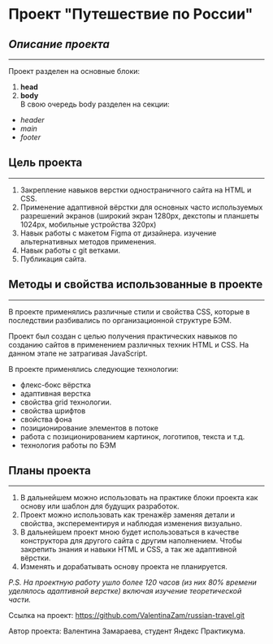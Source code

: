 # Проект "Путешествие по России"  
## *Описание проекта*
_____
Проект разделен на основные блоки:  
1. **head**
2. **body**  
В свою очередь body разделен на секции:
* *header*
* *main* 
* *footer* 

## Цель проекта
_____
1. Закрепление навыков верстки одностраничного сайта на HTML и CSS.
2. Применение адаптивной вёрстки для основных часто используемых разрешений экранов (широкий экран 1280px, декстопы и планшеты 1024px, мобильные устройства 320px)
3. Навык работы с макетом Figma от дизайнера. изучение альтернативных методов применения.
4. Навык работы с git ветками.
5. Публикация сайта.

## Методы и свойства использованные в проекте
_____

В проекте применялись различные стили и свойства CSS, которые в последствии разбивались по организационной структуре БЭМ. 

Проект был создан с целью получения практических навыков по созданию сайтов в применением различных техник HTML и CSS. На данном этапе не затрагивая JavaScript.

В проекте применялись следующие технологии:  
* флекс-бокс вёрстка
* адаптивная верстка 
* свойства grid технологии.
* свойства шрифтов
* свойства фона
* позиционирование элементов в потоке
* работа с позиционированием картинок, логотипов, текста и т.д.
* технология работы по БЭМ

## Планы проекта
_____

1. В дальнейшем можно использовать на практике блоки проекта как основу или шаблон для будущих разработок.
2. Проект можно использовать как тренажёр заменяя детали и свойства, эксперементируя и наблюдая изменения визуально. 
3. В дальнейшем проект мною будет использоваться в качестве конструктора для другого сайта с другим наполнением. Чтобы закрепить знания и навыки HTML и CSS, а так же адаптивной вёрстки.
4. Изменять и дорабатывать основу проекта не планируется.



*P.S. На проектную работу ушло более 120 часов (из них 80% времени уделялось адаптивной верстке) включая изучение теоретической части.*

Ссылка на проект: https://github.com/ValentinaZam/russian-travel.git


Автор проекта: Валентина Замараева, студент Яндекс Практикума.

